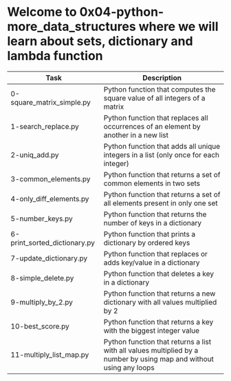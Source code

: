 # Welcome to 0x04-python-more_data_structures where we will learn about sets, dictionary and lambda function
| Task | Description |
| ---- | ----------- |
| 0-square_matrix_simple.py | Python function that computes the square value of all integers of a matrix |
| 1-search_replace.py | Python function that replaces all occurrences of an element by another in a new list |
| 2-uniq_add.py | Python function that adds all unique integers in a list (only once for each integer) |
| 3-common_elements.py | Python function that returns a set of common elements in two sets |
| 4-only_diff_elements.py | Python function that returns a set of all elements present in only one set |
| 5-number_keys.py | Python function that returns the number of keys in a dictionary |
| 6-print_sorted_dictionary.py | Python function that prints a dictionary by ordered keys |
| 7-update_dictionary.py | Python function that replaces or adds key/value in a dictionary |
| 8-simple_delete.py | Python function that deletes a key in a dictionary |
| 9-multiply_by_2.py | Python function that returns a new dictionary with all values multiplied by 2 |
| 10-best_score.py | Python function that returns a key with the biggest integer value |
| 11-multiply_list_map.py | Python function that returns a list with all values multiplied by a number by using map and without using any loops |
